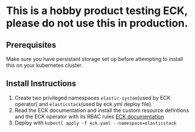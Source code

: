 # This is a hobby product testing ECK, please do not use this in production.

## Prerequisites
Make sure you have persistant storage set up before attempting to install this on your kubernetes cluster.
## Install Instructions
1. Create two privileged namespaces ```elastic-system```(used by ECK operator) and ```elasticstack```(used by eck.yml deploy file).
2. Read the ECK documentation and install the custom resource defintions and the ECK operator with its RBAC rules [ECK documentation](https://www.elastic.co/guide/en/cloud-on-k8s/master/k8s-deploy-eck.html)
3. Deploy with ```kubectl apply -f eck.yaml --namespace=elasticstack```
